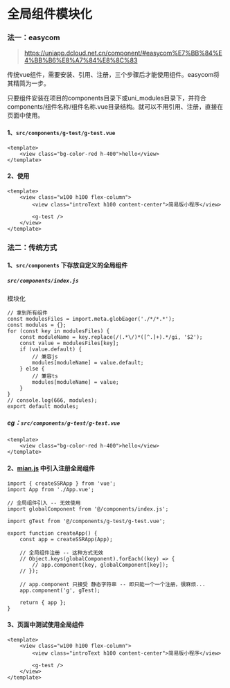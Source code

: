 # 全局组件模块化

### 法一：easycom

> https://uniapp.dcloud.net.cn/component/#easycom%E7%BB%84%E4%BB%B6%E8%A7%84%E8%8C%83

传统vue组件，需要安装、引用、注册，三个步骤后才能使用组件。easycom将其精简为一步。

只要组件安装在项目的components目录下或uni_modules目录下，并符合components/组件名称/组件名称.vue目录结构。就可以不用引用、注册，直接在页面中使用。

#### 1、`src/components/g-test/g-test.vue`

```
<template>
    <view class="bg-color-red h-400">hello</view>
</template>
```

#### 2、使用

```
<template>
    <view class="w100 h100 flex-column">
        <view class="introText h100 content-center">简易版小程序</view>
        
        <g-test />
    </view>
</template>
```

### 法二：传统方式

#### 1、`src/components` 下存放自定义的全局组件

##### `src/components/index.js`

模块化

```
// 拿到所有组件
const modulesFiles = import.meta.globEager('./*/*.*');
const modules = {};
for (const key in modulesFiles) {
    const moduleName = key.replace(/(.*\/)*([^.]+).*/gi, '$2');
    const value = modulesFiles[key];
    if (value.default) {
        // 兼容js
        modules[moduleName] = value.default;
    } else {
        // 兼容ts
        modules[moduleName] = value;
    }
}
// console.log(666, modules);
export default modules;
```

##### eg：`src/components/g-test/g-test.vue`

```
<template>
    <view class="bg-color-red h-400">hello</view>
</template>
```

#### 2、[mian.js](../../src/main.js) 中引入注册全局组件

```
import { createSSRApp } from 'vue';
import App from './App.vue';

// 全局组件引入 -- 无效使用
import globalComponent from '@/components/index.js';

import gTest from '@/components/g-test/g-test.vue';

export function createApp() {
    const app = createSSRApp(App);

    // 全局组件注册 -- 这种方式无效
    // Object.keys(globalComponent).forEach((key) => {
        // app.component(key, globalComponent[key]);
    // });
    
    // app.component 只接受 静态字符串 -- 即只能一个一个注册，很麻烦...
    app.component('g', gTest);

    return { app };
}
```

#### 3、页面中测试使用全局组件

```
<template>
    <view class="w100 h100 flex-column">
        <view class="introText h100 content-center">简易版小程序</view>
        
        <g-test />
    </view>
</template>
```
